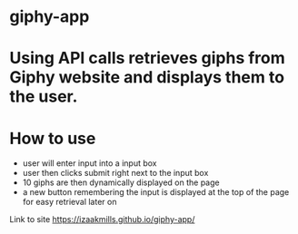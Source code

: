 # giphy-app
# Using API calls retrieves giphs from Giphy website and displays them to the user.

# How to use

* user will enter input into a input box
* user then clicks submit right next to the input box
* 10 giphs are then dynamically displayed on the page 
*  a new button remembering the input is displayed at the top of the page for easy retrieval later on

Link to site https://izaakmills.github.io/giphy-app/
